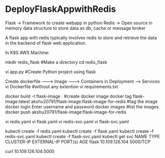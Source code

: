 # DeployFlaskAppwithRedis

Flask -> Framework to create webapp in python
Redis -> Open source in memory data structure to store data as db, cache or message broker

A flask app with redis typically involves redis to store and retrieve the data in the backend of flask web application.

In K8S AWS Machine:

mkdir redis_flask                         #Make a directory
cd redis_flask

vi app.py                                 #Create Python project using flask

Create dockerfile --->  Image ---> Containers in Deployment --> Services
vi Dockerfile                             #without any extention
vi requirements.txt

docker build -t flask-image .             #create docker image
docker tag flask-image:latest akshu20791/flask-image:flask-image-for-redis        #tag the image
docker login
Enter username and password
docker images                             #list the images
docker push akshu20791/flask-image:flask-image-for-redis

vi redis.yaml
vi flask.yaml
vi redis-svc.yaml
vi flask-svc.yaml

kubectl create -f redis.yaml
kubectl create -f flask.yaml
kubectl create -f redis-svc.yaml
kubectl create -f flask-svc.yaml
kubectl get svc
NAME  TYPE  CLUSTER-IP  EXTERNAL-IP  PORT(s)  AGE
flask        10.109.126.104           5000/TCP

curl 10.109.126.104:5000

